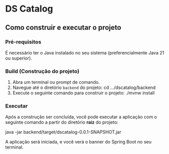 # DS Catalog

## Como construir e executar o projeto

### Pré-requisitos

É necessário ter o Java instalado no seu sistema (preferencialmente Java 21 ou superior).

### Build (Construção do projeto)

1.  Abra um terminal ou prompt de comando.
2.  Navegue até o diretório `backend` do projeto:
    cd .../dscatalog/backend
3.  Execute o seguinte comando para construir o projeto:
    ./mvnw install

### Executar

Após a construção ser concluída, você pode executar a aplicação com o seguinte comando a partir do diretório **raiz** do projeto:

java -jar backend/target/dscatalog-0.0.1-SNAPSHOT.jar

A aplicação será iniciada, e você verá o banner do Spring Boot no seu terminal.
